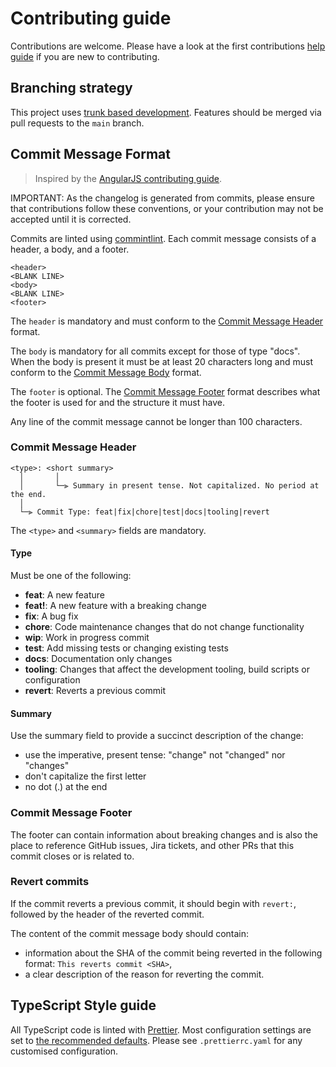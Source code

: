 # Contributing guide

Contributions are welcome. Please have a look at the first contributions
[help guide](https://github.com/firstcontributions/first-contributions) if you are
new to contributing.

## <a name="branching-strategy"> Branching strategy

This project uses [trunk based development](https://trunkbaseddevelopment.com/).
Features should be merged via pull requests to the `main` branch.

## <a name="commit-message-format"></a> Commit Message Format

> Inspired by the
> [AngularJS contributing guide](https://github.com/angular/angular/blob/master/CONTRIBUTING.md).

IMPORTANT: As the changelog is generated from commits, please ensure that
contributions follow these conventions, or your contribution may not be accepted
until it is corrected.

Commits are linted using
[commintlint](https://github.com/conventional-changelog/commitlint). Each commit
message consists of a header, a body, and a footer.

```
<header>
<BLANK LINE>
<body>
<BLANK LINE>
<footer>
```

The `header` is mandatory and must conform to the
[Commit Message Header](#commit-header) format.

The `body` is mandatory for all commits except for those of type "docs". When the
body is present it must be at least 20 characters long and must conform to the
[Commit Message Body](#commit-body) format.

The `footer` is optional. The [Commit Message Footer](#commit-footer) format
describes what the footer is used for and the structure it must have.

Any line of the commit message cannot be longer than 100 characters.

### <a name="commit-header"></a> Commit Message Header

```
<type>: <short summary>
  │       │
  │       └─⫸ Summary in present tense. Not capitalized. No period at the end.
  │
  └─⫸ Commit Type: feat|fix|chore|test|docs|tooling|revert
```

The `<type>` and `<summary>` fields are mandatory.

#### Type

Must be one of the following:

- **feat**: A new feature
- **feat!**: A new feature with a breaking change
- **fix**: A bug fix
- **chore**: Code maintenance changes that do not change functionality
- **wip**: Work in progress commit
- **test**: Add missing tests or changing existing tests
- **docs**: Documentation only changes
- **tooling**: Changes that affect the development tooling, build scripts or
  configuration
- **revert**: Reverts a previous commit

#### Summary

Use the summary field to provide a succinct description of the change:

- use the imperative, present tense: "change" not "changed" nor "changes"
- don't capitalize the first letter
- no dot (.) at the end

### <a name="commit-footer"></a>Commit Message Footer

The footer can contain information about breaking changes and is also the place to
reference GitHub issues, Jira tickets, and other PRs that this commit closes or is
related to.

### <a name='revert-commits'></a> Revert commits

If the commit reverts a previous commit, it should begin with `revert:`, followed by
the header of the reverted commit.

The content of the commit message body should contain:

- information about the SHA of the commit being reverted in the following format:
  `This reverts commit <SHA>`,
- a clear description of the reason for reverting the commit.

## <a name="typescript-style-guide"> TypeScript Style guide

All TypeScript code is linted with [Prettier](https://prettier.io/). Most
configuration settings are set to [the recommended
defaults](https://prettier.io/docs/en/options.html). Please see `.prettierrc.yaml`
for any customised configuration.
